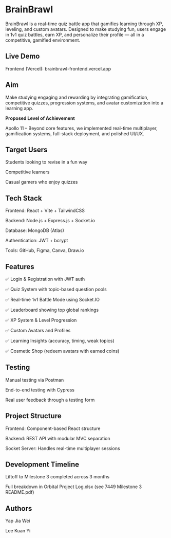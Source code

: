 # BrainBrawl

BrainBrawl is a real-time quiz battle app that gamifies learning through XP, leveling, and custom avatars. Designed to make studying fun, users engage in 1v1 quiz battles, earn XP, and personalize their profile — all in a competitive, gamified environment.

## Live Demo

Frontend (Vercel): brainbrawl-frontend.vercel.app

## Aim

Make studying engaging and rewarding by integrating gamification, competitive quizzes, progression systems, and avatar customization into a learning app.

**Proposed Level of Achievement**

Apollo 11 – Beyond core features, we implemented real-time multiplayer, gamification systems, full-stack deployment, and polished UI/UX.

## Target Users

Students looking to revise in a fun way

Competitive learners

Casual gamers who enjoy quizzes

## Tech Stack

Frontend: React + Vite + TailwindCSS

Backend: Node.js + Express.js + Socket.io

Database: MongoDB (Atlas)

Authentication: JWT + bcrypt

Tools: GitHub, Figma, Canva, Draw.io

## Features

✅ Login & Registration with JWT auth

✅ Quiz System with topic-based question pools

✅ Real-time 1v1 Battle Mode using Socket.IO

✅ Leaderboard showing top global rankings

✅ XP System & Level Progression

✅ Custom Avatars and Profiles

✅ Learning Insights (accuracy, timing, weak topics)

✅ Cosmetic Shop (redeem avatars with earned coins)

## Testing

Manual testing via Postman

End-to-end testing with Cypress

Real user feedback through a testing form

## Project Structure
Frontend: Component-based React structure

Backend: REST API with modular MVC separation

Socket Server: Handles real-time multiplayer sessions

## Development Timeline

Liftoff to Milestone 3 completed across 3 months

Full breakdown in Orbital Project Log.xlsx (see 7449 Milestone 3 README.pdf)

## Authors
Yap Jia Wei

Lee Kuan Yi


